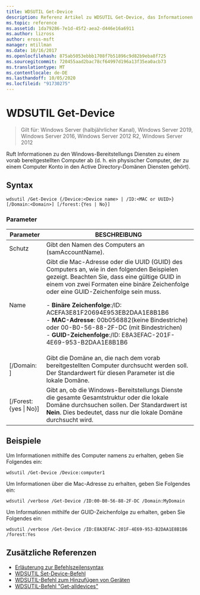 ```yaml
---
title: WDSUTIL Get-Device
description: Referenz Artikel zu WDSUTIL Get-Device, das Informationen zu den Windows-Bereitstellungs Diensten von einem vorab bereitgestellten Computer (d. h. ein physischer Computer, der zu einem Computer Konto in den Active Directory-Domänen Diensten gehört) abruft.
ms.topic: reference
ms.assetid: 1da79286-7e1d-45f2-aea2-d446e16a6911
ms.author: lizross
author: eross-msft
manager: mtillman
ms.date: 10/16/2017
ms.openlocfilehash: 875ab5053ebbb1708f7b51896c9d82b9eba8f725
ms.sourcegitcommit: 720455aad2bac78cf64997d196a13f35ea0acb73
ms.translationtype: MT
ms.contentlocale: de-DE
ms.lasthandoff: 10/05/2020
ms.locfileid: "91730275"
---
```

# <a name="wdsutil-get-device"></a>WDSUTIL Get-Device

> Gilt für: Windows Server (halbjährlicher Kanal), Windows Server 2019, Windows Server 2016, Windows Server 2012 R2, Windows Server 2012

Ruft Informationen zu den Windows-Bereitstellungs Diensten zu einem vorab bereitgestellten Computer ab (d. h. ein physischer Computer, der zu einem Computer Konto in den Active Directory-Domänen Diensten gehört).

## <a name="syntax"></a>Syntax
```
wdsutil /Get-Device {/Device:<Device name> | /ID:<MAC or UUID>} [/Domain:<Domain>] [/forest:{Yes | No}]
```
### <a name="parameters"></a>Parameter
|Parameter|BESCHREIBUNG|
|-------|--------|
|Schutz<Device name>|Gibt den Namen des Computers an (samAccountName).|
|Name<MAC or UUID>|Gibt die Mac-Adresse oder die UUID (GUID) des Computers an, wie in den folgenden Beispielen gezeigt. Beachten Sie, dass eine gültige GUID in einem von zwei Formaten eine binäre Zeichenfolge oder eine GUID-Zeichenfolge sein muss.<p>-   **Binäre Zeichenfolge**:/ID: ACEFA3E81F20694E953EB2DAA1E8B1B6<br />-   **MAC-Adresse**: 00b056882(keine Bindestriche) oder 00-B0-56-88-2F-DC (mit Bindestrichen)<br />-   **GUID-Zeichenfolge**:/ID: E8A3EFAC-201F-4E69-953-B2DAA1E8B1B6|
|[/Domain: <Domain> ]|Gibt die Domäne an, die nach dem vorab bereitgestellten Computer durchsucht werden soll. Der Standardwert für diesen Parameter ist die lokale Domäne.|
|[/Forest: {yes &#124; No}]|Gibt an, ob die Windows-Bereitstellungs Dienste die gesamte Gesamtstruktur oder die lokale Domäne durchsuchen sollen. Der Standardwert ist **Nein**. Dies bedeutet, dass nur die lokale Domäne durchsucht wird.|
## <a name="examples"></a>Beispiele
Um Informationen mithilfe des Computer namens zu erhalten, geben Sie Folgendes ein:
```
wdsutil /Get-Device /Device:computer1
```
Um Informationen über die Mac-Adresse zu erhalten, geben Sie Folgendes ein:
```
wdsutil /verbose /Get-Device /ID:00-B0-56-88-2F-DC /Domain:MyDomain
```
Um Informationen mithilfe der GUID-Zeichenfolge zu erhalten, geben Sie Folgendes ein:
```
wdsutil /verbose /Get-Device /ID:E8A3EFAC-201F-4E69-953-B2DAA1E8B1B6 /forest:Yes
```
## <a name="additional-references"></a>Zusätzliche Referenzen
- [Erläuterung zur Befehlszeilensyntax](command-line-syntax-key.md)
- [WDSUTIL Set-Device-Befehl](wdsutil-set-device.md)
- [WDSUTIL-Befehl zum Hinzufügen von Geräten](wdsutil-add-device.md)
- [WDSUTIL-Befehl "Get-alldevices"](wdsutil-get-alldevices.md)

